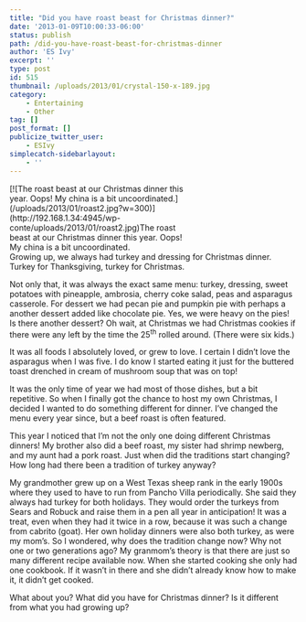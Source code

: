 ```yaml
---
title: "Did you have roast beast for Christmas dinner?"
date: '2013-01-09T10:00:33-06:00'
status: publish
path: /did-you-have-roast-beast-for-christmas-dinner
author: 'ES Ivy'
excerpt: ''
type: post
id: 515
thumbnail: /uploads/2013/01/crystal-150-x-189.jpg
category:
    - Entertaining
    - Other
tag: []
post_format: []
publicize_twitter_user:
    - ESIvy
simplecatch-sidebarlayout:
    - ''
---
```

<div class="wp-caption alignright" id="attachment_520" style="width: 310px">[![The roast beast at our Christmas dinner this year. Oops! My china is a bit uncoordinated.](/uploads/2013/01/roast2.jpg?w=300)](http://192.168.1.34:4945/wp-conte/uploads/2013/01/roast2.jpg)The roast beast at our Christmas dinner this year. Oops! My china is a bit uncoordinated.

</div>Growing up, we always had turkey and dressing for Christmas dinner. Turkey for Thanksgiving, turkey for Christmas.

Not only that, it was always the exact same menu: turkey, dressing, sweet potatoes with pineapple, ambrosia, cherry coke salad, peas and asparagus casserole. For dessert we had pecan pie and pumpkin pie with perhaps a another dessert added like chocolate pie. Yes, we were heavy on the pies! Is there another dessert? Oh wait, at Christmas we had Christmas cookies if there were any left by the time the 25<sup>th</sup> rolled around. (There were six kids.)

It was all foods I absolutely loved, or grew to love. I certain I didn’t love the asparagus when I was five. I do know I started eating it just for the buttered toast drenched in cream of mushroom soup that was on top!

It was the only time of year we had most of those dishes, but a bit repetitive. So when I finally got the chance to host my own Christmas, I decided I wanted to do something different for dinner. I’ve changed the menu every year since, but a beef roast is often featured.

This year I noticed that I’m not the only one doing different Christmas dinners! My brother also did a beef roast, my sister had shrimp newberg, and my aunt had a pork roast. Just when did the traditions start changing? How long had there been a tradition of turkey anyway?

My grandmother grew up on a West Texas sheep rank in the early 1900s where they used to have to run from Pancho Villa periodically. She said they always had turkey for both holidays. They would order the turkeys from Sears and Robuck and raise them in a pen all year in anticipation! It was a treat, even when they had it twice in a row, because it was such a change from cabrito (goat). Her own holiday dinners were also both turkey, as were my mom’s. So I wondered, why does the tradition change now? Why not one or two generations ago? My granmom’s theory is that there are just so many different recipe available now. When she started cooking she only had one cookbook. If it wasn’t in there and she didn’t already know how to make it, it didn’t get cooked.

What about you? What did you have for Christmas dinner? Is it different from what you had growing up?